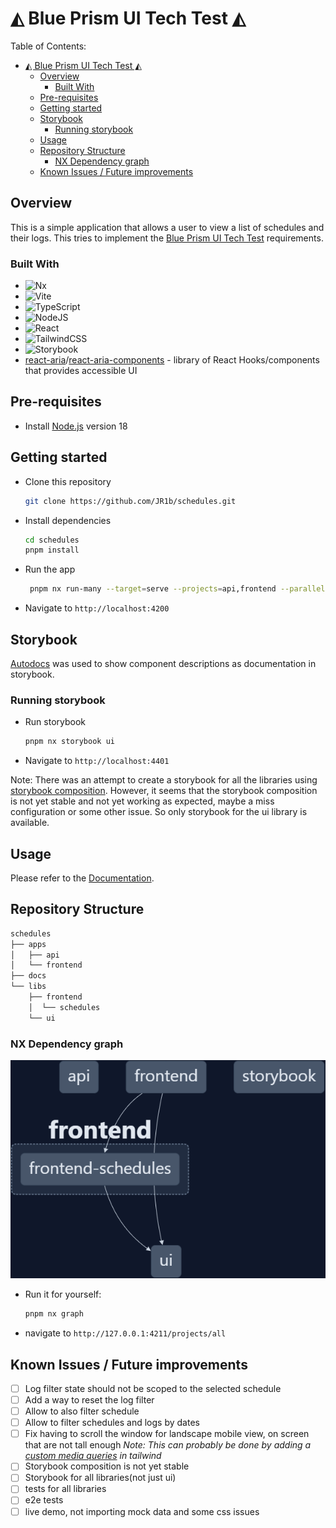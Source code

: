 # ◭ Blue Prism UI Tech Test ◭

Table of Contents:

- [◭ Blue Prism UI Tech Test ◭](#-blue-prism-ui-tech-test-)
  - [Overview](#overview)
    - [Built With](#built-with)
  - [Pre-requisites](#pre-requisites)
  - [Getting started](#getting-started)
  - [Storybook](#storybook)
    - [Running storybook](#running-storybook)
  - [Usage](#usage)
  - [Repository Structure](#repository-structure)
    - [NX Dependency graph](#nx-dependency-graph)
  - [Known Issues / Future improvements](#known-issues--future-improvements)

## Overview

This is a simple application that allows a user to view a list of schedules and their logs. This tries to implement the [Blue Prism UI Tech Test](docs/bp-ui-tech-test.md) requirements.

### Built With

- ![Nx](https://img.shields.io/badge/nx-143055?style=for-the-badge&logo=nx&logoColor=white)
- ![Vite](https://img.shields.io/badge/vite-%23646CFF.svg?style=for-the-badge&logo=vite&logoColor=white)
- ![TypeScript](https://img.shields.io/badge/typescript-%23007ACC.svg?style=for-the-badge&logo=typescript&logoColor=white)
- ![NodeJS](https://img.shields.io/badge/node.js-6DA55F?style=for-the-badge&logo=node.js&logoColor=white)
- ![React](https://img.shields.io/badge/react-%2320232a.svg?style=for-the-badge&logo=react&logoColor=%2361DAFB)
- ![TailwindCSS](https://img.shields.io/badge/tailwindcss-%2338B2AC.svg?style=for-the-badge&logo=tailwind-css&logoColor=white)
- ![Storybook](https://img.shields.io/badge/-Storybook-FF4785?style=for-the-badge&logo=storybook&logoColor=white)
- [react-aria](https://react-spectrum.adobe.com/react-aria/)/[react-aria-components](https://react-spectrum.adobe.com/react-aria/react-aria-components.html) - library of React Hooks/components that provides accessible UI

## Pre-requisites

- Install [Node.js](https://nodejs.org/en/download) version 18

## Getting started

- Clone this repository
  
  ```bash
  git clone https://github.com/JR1b/schedules.git
  ```

- Install dependencies

  ```bash
  cd schedules
  pnpm install
  ```

- Run the app

  ```bash
   pnpm nx run-many --target=serve --projects=api,frontend --parallel
  ```

- Navigate to `http://localhost:4200`

## Storybook

[Autodocs](https://storybook.js.org/docs/7.0/react/writing-docs/autodocs) was used to show component descriptions as documentation in storybook.

### Running storybook

- Run storybook

  ```bash
  pnpm nx storybook ui
  ```

- Navigate to `http://localhost:4401`

Note: There was an attempt to create a storybook for all the libraries using [storybook composition](https://nx.dev/packages/storybook/documents/storybook-composition-setup). However, it seems that the storybook composition is not yet stable and not yet working as expected, maybe a miss configuration or some other issue. So only storybook for the ui library is available.

## Usage

Please refer to the [Documentation](docs/use-cases.md).

## Repository Structure

```bash
schedules
├── apps
│   ├── api
│   └── frontend
├── docs
└── libs
    ├── frontend
    │  └── schedules
    └── ui
```

### NX Dependency graph

![Dependency graph](images/dependecy-graph.png)

- Run it for yourself:

  ```bash
  pnpm nx graph
  ```

- navigate to `http://127.0.0.1:4211/projects/all`

## Known Issues / Future improvements

- [ ] Log filter state should not be scoped to the selected schedule
- [ ] Add a way to reset the log filter
- [ ] Allow to also filter schedule
- [ ] Allow to filter schedules and logs by dates
- [ ] Fix having to scroll the window for landscape mobile view, on screen that are not tall enough
      *Note: This can probably be done by adding a [custom media queries](https://tailwindcss.com/docs/screens#custom-media-queries) in tailwind*
- [ ] Storybook composition is not yet stable
- [ ] Storybook for all libraries(not just ui)
- [ ] tests for all libraries
- [ ] e2e tests
- [ ] live demo, not importing mock data and some css issues
